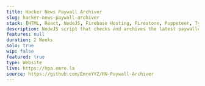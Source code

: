 ```yaml
---
title: Hacker News Paywall Archiver
slug: hacker-news-paywall-archiver
stack: [HTML, React, NodeJS, Firebase Hosting, Firestore, Puppeteer, TypeScript, Tailwind CSS]
description: NodeJS script that checks and archives the latest paywalled Hacker News posts to remove their paywalls. Additional front-end to showcase the current stats. Created to help with Hacker News Reader.
features: null
duration: 2 Weeks
solo: true
wip: false
featured: true
type: Website
live: https://hpa.emre.la
source: https://github.com/EmreYYZ/HN-Paywall-Archiver
---
```

